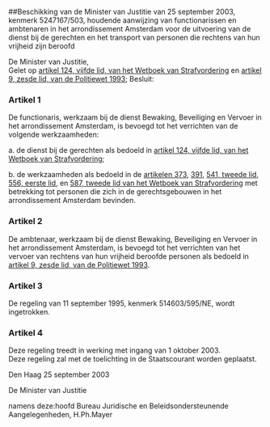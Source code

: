 <meta http-equiv='Content-Type' content='text/html; charset=utf-8' />

##Beschikking van de Minister van Justitie van 25 september 2003, kenmerk 5247167/503, houdende aanwijzing van functionarissen en ambtenaren in het arrondissement Amsterdam voor de uitvoering van de dienst bij de gerechten en het transport van personen die rechtens van hun vrijheid zijn beroofd

De Minister van Justitie,  
Gelet op [artikel 124, vijfde lid, van het Wetboek van Strafvordering](../../../../../../../../wet/wet/van/15/januari/1921/BWBR0001903/README.md) en [artikel 9, zesde lid, van de Politiewet 1993](../../../../../../../../wet/politiewet/1993/BWBR0006299/README.md);
Besluit:    

### Artikel  1  

De functionaris, werkzaam bij de dienst Bewaking, Beveiliging en Vervoer in het arrondissement Amsterdam, is bevoegd tot het verrichten van de volgende werkzaamheden: 

a. de dienst bij de gerechten als bedoeld in [artikel 124, vijfde lid, van het Wetboek van Strafvordering](../../../../../../../../wet/wet/van/15/januari/1921/BWBR0001903/README.md);  

b. de werkzaamheden als bedoeld in de [artikelen 373](../../../../../../../../wet/wet/van/15/januari/1921/BWBR0001903/README.md), [391](../../../../../../../../wet/wet/van/15/januari/1921/BWBR0001903/README.md), [541, tweede lid](../../../../../../../../wet/wet/van/15/januari/1921/BWBR0001903/README.md), [556, eerste lid](../../../../../../../../wet/wet/van/15/januari/1921/BWBR0001903/README.md), en [587, tweede lid van het Wetboek van Strafvordering](../../../../../../../../wet/wet/van/15/januari/1921/BWBR0001903/README.md) met betrekking tot personen die zich in de gerechtsgebouwen in het arrondissement Amsterdam bevinden.    

### Artikel  2  

De ambtenaar, werkzaam bij de dienst Bewaking, Beveiliging en Vervoer in het arrondissement Amsterdam, is bevoegd tot het verrichten van het vervoer van rechtens van hun vrijheid beroofde personen als bedoeld in [artikel 9, zesde lid, van de Politiewet 1993](../../../../../../../../wet/politiewet/1993/BWBR0006299/README.md).  

### Artikel  3  

De regeling van 11 september 1995, kenmerk 514603/595/NE, wordt ingetrokken.  

### Artikel  4  

Deze regeling treedt in werking met ingang van 1 oktober 2003.  
Deze regeling zal met de toelichting in de Staatscourant worden geplaatst.   

Den Haag 
25 september 2003    

De 
Minister van Justitie 

namens deze:hoofd Bureau Juridische en Beleidsondersteunende Aangelegenheden, 
H.Ph.Mayer    
